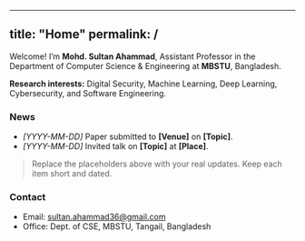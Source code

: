 
---
title: "Home"
permalink: /
---

Welcome! I’m **Mohd. Sultan Ahammad**, Assistant Professor in the Department of Computer Science & Engineering at **MBSTU**, Bangladesh.

**Research interests:** Digital Security, Machine Learning, Deep Learning, Cybersecurity, and Software Engineering.

### News
- *[YYYY-MM-DD]* Paper submitted to **[Venue]** on **[Topic]**.
- *[YYYY-MM-DD]* Invited talk on **[Topic]** at **[Place]**.

> Replace the placeholders above with your real updates. Keep each item short and dated.

### Contact
- Email: <sultan.ahammad36@gmail.com>
- Office: Dept. of CSE, MBSTU, Tangail, Bangladesh

